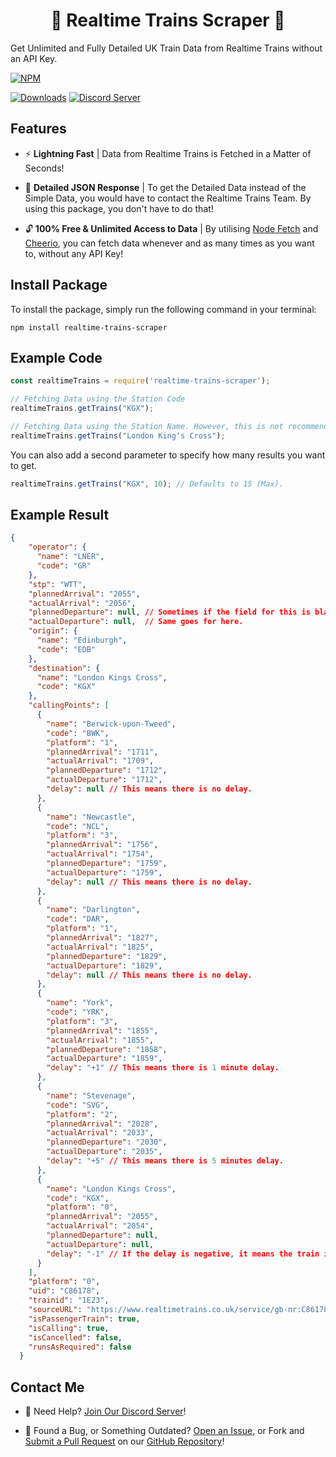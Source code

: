 <h1 align="center">
    🚆 Realtime Trains Scraper 🚆
</h1>

Get Unlimited and Fully Detailed UK Train Data from Realtime Trains without an API Key.

[![NPM](https://nodei.co/npm/realtime-trains-scraper.png)](https://npmjs.com/package/realtime-trains-scraper)

[![Downloads](https://img.shields.io/npm/dt/realtime-trains-scraper?logo=npm&style=flat-square)](https://npmjs.com/package/realtime-trains-scraper) [![Discord Server](https://img.shields.io/discord/667479986214666272?logo=discord&logoColor=white&style=flat-square)](https://discord.gg/P2g24jp)

## Features

- ⚡ <b>Lightning Fast</b> | Data from Realtime Trains is Fetched in a Matter of Seconds!

- 📑 <b>Detailed JSON Response</b> | To get the Detailed Data instead of the Simple Data, you would have to contact the Realtime Trains Team. By using this package, you don't have to do that!

- 🔓 <b>100% Free & Unlimited Access to Data</b> | By utilising [Node Fetch](https://npmjs.com/package/node-fetch) and [Cheerio](https://npmjs.com/package/cheerio), you can fetch data whenever and as many times as you want to, without any API Key!

## Install Package

To install the package, simply run the following command in your terminal:

`npm install realtime-trains-scraper`

## Example Code

```js
const realtimeTrains = require('realtime-trains-scraper');

// Fetching Data using the Station Code
realtimeTrains.getTrains("KGX");

// Fetching Data using the Station Name. However, this is not recommended as the Station Code is more reliable.
realtimeTrains.getTrains("London King's Cross");
```

You can also add a second parameter to specify how many results you want to get.

```js
realtimeTrains.getTrains("KGX", 10); // Defaults to 15 (Max).
```

## Example Result

```json
{
    "operator": {
      "name": "LNER",
      "code": "GR"
    },
    "stp": "WTT",
    "plannedArrival": "2055",      
    "actualArrival": "2056",       
    "plannedDeparture": null, // Sometimes if the field for this is blank on the website, it just returns null.
    "actualDeparture": null,  // Same goes for here.
    "origin": {
      "name": "Edinburgh",
      "code": "EDB"
    },
    "destination": {
      "name": "London Kings Cross",
      "code": "KGX"
    },
    "callingPoints": [
      {
        "name": "Berwick-upon-Tweed",
        "code": "BWK",
        "platform": "1",
        "plannedArrival": "1711",
        "actualArrival": "1709",
        "plannedDeparture": "1712",
        "actualDeparture": "1712",
        "delay": null // This means there is no delay.
      },
      {
        "name": "Newcastle",
        "code": "NCL",
        "platform": "3",
        "plannedArrival": "1756",
        "actualArrival": "1754",
        "plannedDeparture": "1759",
        "actualDeparture": "1759",
        "delay": null // This means there is no delay.
      },
      {
        "name": "Darlington",
        "code": "DAR",
        "platform": "1",
        "plannedArrival": "1827",
        "actualArrival": "1825",
        "plannedDeparture": "1829",
        "actualDeparture": "1829",
        "delay": null // This means there is no delay.
      },
      {
        "name": "York",
        "code": "YRK",
        "platform": "3",
        "plannedArrival": "1855",
        "actualArrival": "1855",
        "plannedDeparture": "1858",
        "actualDeparture": "1859",
        "delay": "+1" // This means there is 1 minute delay.
      },
      {
        "name": "Stevenage",
        "code": "SVG",
        "platform": "2",
        "plannedArrival": "2028",
        "actualArrival": "2033",
        "plannedDeparture": "2030",
        "actualDeparture": "2035",
        "delay": "+5" // This means there is 5 minutes delay.
      },
      {
        "name": "London Kings Cross",
        "code": "KGX",
        "platform": "0",
        "plannedArrival": "2055",
        "actualArrival": "2054",
        "plannedDeparture": null,
        "actualDeparture": null,
        "delay": "-1" // If the delay is negative, it means the train is 1 minute early.
      }
    ],
    "platform": "0",
    "uid": "C86178",
    "trainid": "1E23",
    "sourceURL": "https://www.realtimetrains.co.uk/service/gb-nr:C86178/2021-08-30/detailed",
    "isPassengerTrain": true,
    "isCalling": true,
    "isCancelled": false,
    "runsAsRequired": false
  }
```

## Contact Me

- 👋 Need Help? [Join Our Discord Server](https://discord.gg/P2g24jp)!

- 👾 Found a Bug, or Something Outdated? [Open an Issue](https://github.com/WillTDA/Realtime-Trains-Scraper/issues), or Fork and [Submit a Pull Request](https://github.com/WillTDA/Realtime-Trains-Scraper/pulls) on our [GitHub Repository](https://github.com/WillTDA/Realtime-Trains-Scraper)!
